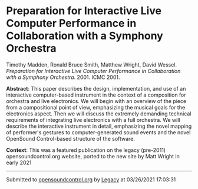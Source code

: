 # Preparation for Interactive Live Computer Performance in Collaboration with a Symphony Orchestra

Timothy Madden, Ronald Bruce Smith, Matthew Wright, David Wessel. *Preparation for Interactive Live Computer Performance in Collaboration with a Symphony Orchestra*. 2001.  ICMC 2001. 

**Abstract**: This paper describes the design, implementation, and use of an interactive computer-based instrument in the context of a composition for orchestra and live electronics. We will begin with an overview of the piece from a compositional point of view, emphasizing the musical goals for the electronics aspect. Then we will discuss the extremely demanding technical requirements of integrating live electronics with a full orchestra. We will describe the interactive instrument in detail, emphasizing the novel mapping of performer's gestures to computer-generated sound events and the novel OpenSound Control-based structure of the software.

**Context**: This was a featured publication on the legacy (pre-2011) opensoundcontrol.org website, ported to the new site by Matt Wright in early 2021

---
Submitted to [opensoundcontrol.org](https://opensoundcontrol.org) by [Legacy](https://web.archive.org) at 03/26/2021 17:03:31
